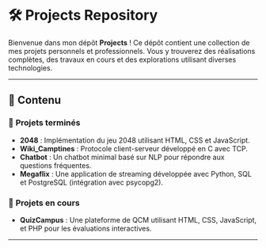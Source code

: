 # 🛠️ Projects Repository

Bienvenue dans mon dépôt **Projects** ! Ce dépôt contient une collection de mes projets personnels et professionnels. Vous y trouverez des réalisations complètes, des travaux en cours et des explorations utilisant diverses technologies.

---

## 📑 Contenu

### 🌟 **Projets terminés**
- **2048** : Implémentation du jeu 2048 utilisant HTML, CSS et JavaScript.
- **Wiki_Camptines** : Protocole client-serveur développé en C avec TCP.
- **Chatbot** : Un chatbot minimal basé sur NLP pour répondre aux questions fréquentes.
- **Megaflix** : Une application de streaming développée avec Python, SQL et PostgreSQL (intégration avec psycopg2).

### 🔧 **Projets en cours**
- **QuizCampus** : Une plateforme de QCM utilisant HTML, CSS, JavaScript, et PHP pour les évaluations interactives.

---
